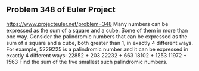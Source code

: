 ## Problem 348 of Euler Project 
https://www.projecteuler.net/problem=348
Many numbers can be expressed as the sum of a square and a cube. Some of them in more than one way.
Consider the palindromic numbers that can be expressed as the sum of a square and a cube, both greater than 1, in exactly 4 different ways.
For example, 5229225 is a palindromic number and it can be expressed in exactly 4 different ways:
22852 + 203
22232 + 663
18102 + 1253
11972 + 1563
Find the sum of the five smallest such palindromic numbers.